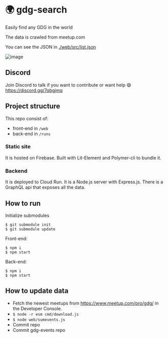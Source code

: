 # 🌍 gdg-search

Easily find any GDG in the world

The data is crawled from meetup.com

You can see the JSON in [./web/src/list.json](https://github.com/kevinsimper/gdg-search/blob/master/src/list.json)

![image](https://user-images.githubusercontent.com/1126497/78910569-762b2700-7a85-11ea-8f12-b427d75365c3.png)

## Discord

Join Discord to talk if you want to contribute or want help 😄 https://discord.gg/7qbgjmq

## Project structure

This repo consist of:

- front-end in `/web`
- back-end in `/runs`

### Static site

It is hosted on Firebase. Built with Lit-Element and Polymer-cli to bundle it.

### Backend

It is deployed to Cloud Run. It is a Node.js server with Express.js. There is a GraphQL api that exposes all the data.

## How to run

Initialize submodules
```
$ git submodule init
$ git submodule update
```

Front-end:

```
$ npm i
$ npm start
```

Back-end:

```
$ npm i
$ npm start
```

## How to update data

- Fetch the newest meetups from https://www.meetup.com/pro/gdg/ in the Developer Console.
- `$ node -r esm cmd/download.js`
- `$ node web/sumevents.js`
- Commit repo
- Commit gdg-events repo
